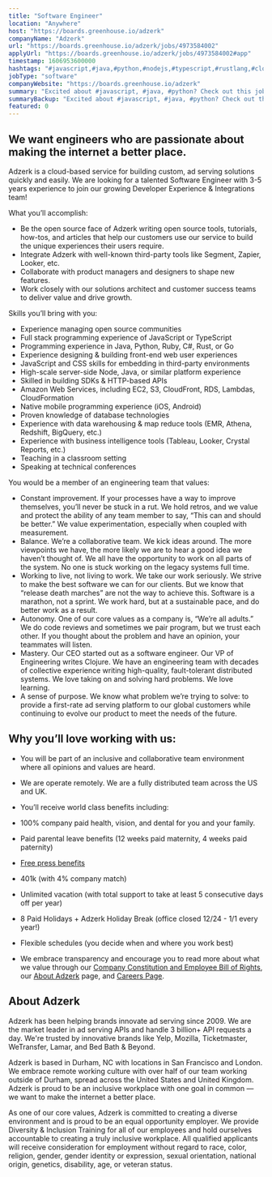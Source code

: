 ```yaml
---
title: "Software Engineer"
location: "Anywhere"
host: "https://boards.greenhouse.io/adzerk"
companyName: "Adzerk"
url: "https://boards.greenhouse.io/adzerk/jobs/4973584002"
applyUrl: "https://boards.greenhouse.io/adzerk/jobs/4973584002#app"
timestamp: 1606953600000
hashtags: "#javascript,#java,#python,#nodejs,#typescript,#rustlang,#clojure,#rubylang,#ui/ux,#branding"
jobType: "software"
companyWebsite: "https://boards.greenhouse.io/adzerk"
summary: "Excited about #javascript, #java, #python? Check out this job post!"
summaryBackup: "Excited about #javascript, #java, #python? Check out this job post!"
featured: 0
---
```


## We want engineers who are passionate about making the internet a better place.

Adzerk is a cloud-based service for building custom, ad serving solutions quickly and easily. We are looking for a talented Software Engineer with 3-5 years experience to join our growing Developer Experience & Integrations team!

What you’ll accomplish: 

*   Be the open source face of Adzerk writing open source tools, tutorials, how-tos, and articles that help our customers use our service to build the unique experiences their users require. 
*   Integrate Adzerk with well-known third-party tools like Segment, Zapier, Looker, etc.
*   Collaborate with product managers and designers to shape new features.
*   Work closely with our solutions architect and customer success teams to deliver value and drive growth.

Skills you’ll bring with you: 

*   Experience managing open source communities
*   Full stack programming experience of JavaScript or TypeScript
*   Programming experience in Java, Python, Ruby, C#, Rust, or Go
*   Experience designing & building front-end web user experiences
*   JavaScript and CSS skills for embedding in third-party environments
*   High-scale server-side Node, Java, or similar platform experience
*   Skilled in building SDKs & HTTP-based APIs
*   Amazon Web Services, including EC2, S3, CloudFront, RDS, Lambdas, CloudFormation
*   Native mobile programming experience (iOS, Android)
*   Proven knowledge of database technologies
*   Experience with data warehousing & map reduce tools (EMR, Athena, Redshift, BigQuery, etc.)
*   Experience with business intelligence tools (Tableau, Looker, Crystal Reports, etc.)
*   Teaching in a classroom setting
*   Speaking at technical conferences

You would be a member of an engineering team that values:

*   Constant improvement. If your processes have a way to improve themselves, you’ll never be stuck in a rut. We hold retros, and we value and protect the ability of any team member to say, “This can and should be better.” We value experimentation, especially when coupled with measurement.
*   Balance. We’re a collaborative team. We kick ideas around. The more viewpoints we have, the more likely we are to hear a good idea we haven’t thought of. We all have the opportunity to work on all parts of the system. No one is stuck working on the legacy systems full time.
*   Working to live, not living to work. We take our work seriously. We strive to make the best software we can for our clients. But we know that “release death marches” are not the way to achieve this. Software is a marathon, not a sprint. We work hard, but at a sustainable pace, and do better work as a result.
*   Autonomy. One of our core values as a company is, “We’re all adults.” We do code reviews and sometimes we pair program, but we trust each other. If you thought about the problem and have an opinion, your teammates will listen.
*   Mastery. Our CEO started out as a software engineer. Our VP of Engineering writes Clojure. We have an engineering team with decades of collective experience writing high-quality, fault-tolerant distributed systems. We love taking on and solving hard problems. We love learning.
*   A sense of purpose. We know what problem we’re trying to solve: to provide a first-rate ad serving platform to our global customers while continuing to evolve our product to meet the needs of the future.

## Why you’ll love working with us:

*   You will be part of an inclusive and collaborative team environment where all opinions and values are heard.
*   We are operate remotely. We are a fully distributed team across the US and UK.
*   You’ll receive world class benefits including:

*   100% company paid health, vision, and dental for you and your family.
*   Paid parental leave benefits (12 weeks paid maternity, 4 weeks paid paternity)
*   [Free press benefits](https://artplusmarketing.com/free-press-a-corporate-benefit-that-benefits-all-4f7868f11bbf) 
*   401k (with 4% company match)
*   Unlimited vacation (with total support to take at least 5 consecutive days off per year)
*   8 Paid Holidays + Adzerk Holiday Break (office closed 12/24 - 1/1 every year!)
*   Flexible schedules (you decide when and where you work best)

*   We embrace transparency and encourage you to read more about what we value through our [Company Constitution and Employee Bill of Rights](https://adzerk.com/blog/company-constitution/), our [About Adzerk](https://adzerk.com/about/) page, and [Careers Page](https://adzerk.com/careers/).

## About Adzerk

Adzerk has been helping brands innovate ad serving since 2009. We are the market leader in ad serving APIs and handle 3 billion+ API requests a day. We're trusted by innovative brands like Yelp, Mozilla, Ticketmaster, WeTransfer, Lamar, and Bed Bath & Beyond.

Adzerk is based in Durham, NC with locations in San Francisco and London. We embrace remote working culture with over half of our team working outside of Durham, spread across the United States and United Kingdom. Adzerk is proud to be an inclusive workplace with one goal in common — we want to make the internet a better place. 

As one of our core values, Adzerk is committed to creating a diverse environment and is proud to be an equal opportunity employer. We provide Diversity & Inclusion Training for all of our employees and hold ourselves accountable to creating a truly inclusive workplace. All qualified applicants will receive consideration for employment without regard to race, color, religion, gender, gender identity or expression, sexual orientation, national origin, genetics, disability, age, or veteran status.
